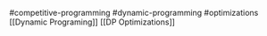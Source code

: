 #competitive-programming #dynamic-programming #optimizations 
[[Dynamic Programing]]
[[DP Optimizations]]